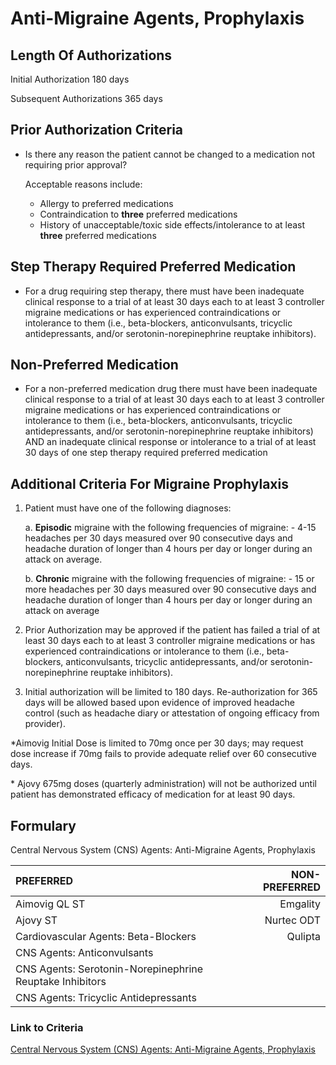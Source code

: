 # Anti-Migraine Agents, Prophylaxis

## Length Of Authorizations

Initial Authorization 180 days

 Subsequent Authorizations 365 days

## Prior Authorization Criteria

- Is there any reason the patient cannot be changed to a medication not requiring prior approval?

    Acceptable reasons include:

  - Allergy to preferred medications
  - Contraindication to **three** preferred medications
  - History of unacceptable/toxic side effects/intolerance to at least **three** preferred medications

## Step Therapy Required Preferred Medication

- For a drug requiring step therapy, there must have been inadequate clinical response to a trial of at least 30 days each to at least 3 controller migraine medications or has experienced contraindications or intolerance to them (i.e., beta-blockers, anticonvulsants, tricyclic antidepressants, and/or serotonin-norepinephrine reuptake inhibitors).

## Non-Preferred Medication

- For a non-preferred medication drug there must have been inadequate clinical response to a trial of at least 30 days each to at least 3 controller migraine medications or has experienced contraindications or intolerance to them (i.e., beta-blockers, anticonvulsants, tricyclic antidepressants, and/or serotonin-norepinephrine reuptake inhibitors) AND an inadequate clinical response or intolerance to a trial of at least 30 days of one step therapy required preferred medication

## Additional Criteria For Migraine Prophylaxis

1. Patient must have one of the following diagnoses:

     a. **Episodic** migraine with the following frequencies of migraine:
        - 4-15 headaches per 30 days measured over 90 consecutive days and headache duration of longer than 4 hours per day or longer during an attack on average.

      b. **Chronic** migraine with the following frequencies of migraine:
        - 15 or more headaches per 30 days measured over 90 consecutive days and headache duration of longer than 4 hours per day or longer during an attack on average

2. Prior Authorization may be approved if the patient has failed a trial of at least 30 days each to at least 3 controller migraine medications or has experienced contraindications or intolerance to them (i.e., beta-blockers, anticonvulsants, tricyclic antidepressants, and/or serotonin-norepinephrine reuptake inhibitors).
3. Initial authorization will be limited to 180 days. Re-authorization for 365 days will be allowed based upon evidence of improved headache control (such as headache diary or attestation of ongoing efficacy from provider).

\*Aimovig Initial Dose is limited to 70mg once per 30 days; may request dose increase if 70mg fails to provide adequate relief over 60 consecutive days.

\* Ajovy 675mg doses (quarterly administration) will not be authorized until patient has demonstrated efficacy of medication for at least 90 days.

## Formulary

Central Nervous System (CNS) Agents: Anti-Migraine Agents, Prophylaxis

| PREFERRED | NON-PREFERRED |
| :--- | ---: |
| Aimovig QL ST                         | Emgality   |
| Ajovy ST                              | Nurtec ODT |
| Cardiovascular Agents: Beta-Blockers  | Qulipta    |
| CNS Agents: Anticonvulsants           |            |
| CNS Agents: Serotonin-Norepinephrine Reuptake Inhibitors | |
| CNS Agents: Tricyclic Antidepressants |            |

### Link to Criteria

[Central Nervous System (CNS) Agents: Anti-Migraine Agents, Prophylaxis](https://pharmacy.medicaid.ohio.gov/sites/default/files/20220415_UPDL_Criteria_FINAL_.pdf#page=24)
